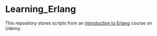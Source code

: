 # Learning_Erlang
This repository stores scripts from an [Introduction to Erlang](https://www.udemy.com/course/completeerlang/learn/lecture/14321360?start=0#overview) course on Udemy. 


